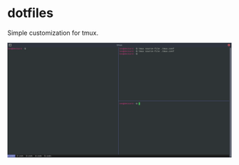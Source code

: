 # dotfiles
Simple customization for tmux.

![alt text][logo]

[logo]: https://github.com/leo-epi/dotfiles/raw/master/images/tmux.png "tmux appearance"
